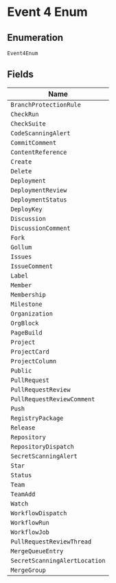 
# Event 4 Enum

## Enumeration

`Event4Enum`

## Fields

| Name |
|  --- |
| `BranchProtectionRule` |
| `CheckRun` |
| `CheckSuite` |
| `CodeScanningAlert` |
| `CommitComment` |
| `ContentReference` |
| `Create` |
| `Delete` |
| `Deployment` |
| `DeploymentReview` |
| `DeploymentStatus` |
| `DeployKey` |
| `Discussion` |
| `DiscussionComment` |
| `Fork` |
| `Gollum` |
| `Issues` |
| `IssueComment` |
| `Label` |
| `Member` |
| `Membership` |
| `Milestone` |
| `Organization` |
| `OrgBlock` |
| `PageBuild` |
| `Project` |
| `ProjectCard` |
| `ProjectColumn` |
| `Public` |
| `PullRequest` |
| `PullRequestReview` |
| `PullRequestReviewComment` |
| `Push` |
| `RegistryPackage` |
| `Release` |
| `Repository` |
| `RepositoryDispatch` |
| `SecretScanningAlert` |
| `Star` |
| `Status` |
| `Team` |
| `TeamAdd` |
| `Watch` |
| `WorkflowDispatch` |
| `WorkflowRun` |
| `WorkflowJob` |
| `PullRequestReviewThread` |
| `MergeQueueEntry` |
| `SecretScanningAlertLocation` |
| `MergeGroup` |

